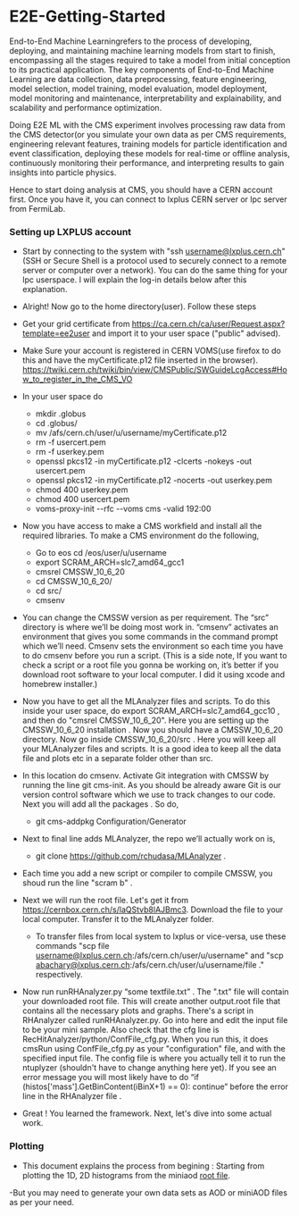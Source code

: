 # E2E-Getting-Started
End-to-End Machine Learningrefers to the process of developing, deploying, and maintaining machine learning models from start to finish, encompassing all the stages required to take a model from initial conception to its practical application. The key components of End-to-End Machine Learning are data collection, data preprocessing, feature engineering, model selection, model training, model evaluation, model deployment, model monitoring and maintenance, interpretability and explainability, and scalability and performance optimization.

Doing E2E ML with the CMS experiment involves processing raw data from the CMS detector(or you simulate your own data as per CMS requirements, engineering relevant features, training models for particle identification and event classification, deploying these models for real-time or offline analysis, continuously monitoring their performance, and interpreting results to gain insights into particle physics.

Hence to start doing analysis at CMS, you should have a CERN account first. Once you have it, you can connect to lxplus CERN server or lpc server from FermiLab.

### Setting up LXPLUS account
- Start by connecting to the system with "ssh username@lxplus.cern.ch" (SSH or Secure Shell is a protocol used to securely connect to a remote server or computer over a network). You can do the same thing for your lpc userspace. I will explain the log-in details below after this explanation.
- Alright! Now go to the home directory(user). Follow these steps
- Get your grid certificate from https://ca.cern.ch/ca/user/Request.aspx?template=ee2user and import it to your user space ("public" advised).
- Make Sure your account is registered in CERN VOMS(use firefox to do this and have the myCertificate.p12 file inserted in the browser). https://twiki.cern.ch/twiki/bin/view/CMSPublic/SWGuideLcgAccess#How_to_register_in_the_CMS_VO
- In your user space do
  * mkdir .globus
  * cd .globus/
  * mv /afs/cern.ch/user/u/username/myCertificate.p12 
  * rm -f usercert.pem
  * rm -f userkey.pem
  * openssl pkcs12 -in myCertificate.p12 -clcerts -nokeys -out usercert.pem
  * openssl pkcs12 -in myCertificate.p12 -nocerts -out userkey.pem
  * chmod 400 userkey.pem
  * chmod 400 usercert.pem
  * voms-proxy-init --rfc --voms cms -valid 192:00

- Now you have access to make a CMS workfield and install all the required libraries. To make a CMS environment do the following,
  * Go to eos cd /eos/user/u/username
  * export SCRAM_ARCH=slc7_amd64_gcc1
  * cmsrel CMSSW_10_6_20
  * cd CMSSW_10_6_20/
  * cd src/
  * cmsenv
  
- You can change the CMSSW version as per requirement. The “src” directory is where we’ll be doing most work in. “cmsenv” activates an environment that gives you some commands in the command prompt which we’ll need. Cmsenv sets the environment so each time you have to do cmsenv before you run a script. (This is a side note, If you want to check a script or a root file you gonna be working on, it’s better if you download root software to your local computer. I did it using xcode and homebrew installer.)

- Now you have to get all the MLAnalyzer files and scripts. To do this inside your user space, do export SCRAM_ARCH=slc7_amd64_gcc10 , and then do "cmsrel CMSSW_10_6_20". Here you are setting up the CMSSW_10_6_20 installation . Now you should have a CMSSW_10_6_20 directory. Now go inside CMSSW_10_6_20/src . Here you will keep all your MLAnalyzer files and scripts. It is a good idea to keep all the data file and plots etc in a separate folder other than src.

- In this location do cmsenv. Activate Git integration with CMSSW by running the line git cms-init. As you should be already aware Git is our version control software which we use to track changes to our code. Next you will add all the packages . So do,
  * git cms-addpkg Configuration/Generator
- Next to final line adds MLAnalyzer, the repo we’ll actually work on is,
  * git clone https://github.com/rchudasa/MLAnalyzer . 
- Each time you add a new script or compiler to compile CMSSW,  you shoud run the line "scram b" .
- Next we will run the root file. Let's get it from https://cernbox.cern.ch/s/laQStvb8lAJBmc3. Download the file to your local computer. Transfer it to the MLAnalyzer folder.
  *  To transfer files from local system to lxplus or vice-versa, use these commands "scp file username@lxplus.cern.ch:/afs/cern.ch/user/u/username" and "scp abachary@lxplus.cern.ch:/afs/cern.ch/user/u/username/file ." respectively.  
- Now run runRHAnalyzer.py “some textfile.txt” . The ".txt" file will contain your downloaded root file. This will create another output.root file that contains all the necessary plots and graphs. There's a script in RHAnalyzer called runRHAnalyzer.py. Go into here and edit the input file to be your mini sample. Also check that the cfg line is RecHitAnalyzer/python/ConfFile_cfg.py. When you run this, it does cmsRun using ConfFile_cfg.py as your "configuration" file, and with the specified input file. The config file is where you actually tell it to run the ntuplyzer (shouldn't have to change anything here yet). If you see an error message you will most likely have to do 
“if (histos['mass'].GetBinContent(iBinX+1) == 0): continue” before the error line in the RHAnalyzer file .
- Great ! You learned the framework. Next, let's dive into some actual work.

  







### Plotting
- This document explains the process from begining : Starting from plotting the 1D, 2D histograms from the miniaod [root file](https://github.com/aviiacharya/E2E-Getting-Started/blob/main/GetPlotsFromRootFile.ipynb). 

-But you may need to generate your own data sets as AOD or miniAOD files as per your need.
